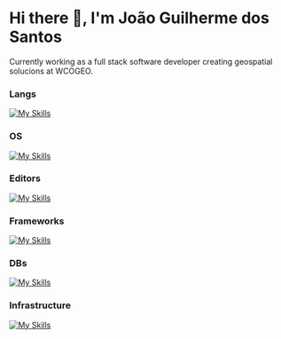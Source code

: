 # Hi there 👋, I'm João Guilherme dos Santos
Currently working as a full stack software developer creating geospatial solucions at WCOGEO.

### Langs  
[![My Skills](https://skillicons.dev/icons?i=cs,python,typescript,nodejs)](https://skillicons.dev)

### OS
[![My Skills](https://skillicons.dev/icons?i=linux,arch,windows)](https://skillicons.dev)

### Editors
[![My Skills](https://skillicons.dev/icons?i=rider,visualstudio,vscode)](https://skillicons.dev)

### Frameworks
[![My Skills](https://skillicons.dev/icons?i=react,fastapi,dotnet)](https://skillicons.dev)

### DBs
[![My Skills](https://skillicons.dev/icons?i=redis,postgres)](https://skillicons.dev)

### Infrastructure
[![My Skills](https://skillicons.dev/icons?i=nginx,docker,git,jenkins)](https://skillicons.dev)
